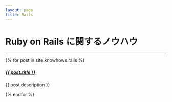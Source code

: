 ```yaml
---
layout: page
title: Rails
---
```


# Ruby on Rails に関するノウハウ

<div class="section-index">
    <hr class="panel-line">
    {% for post in site.knowhows.rails  %}
    <div class="entry">
    <h5><a href="{{ post.url | prepend: site.baseurl }}">{{ post.title }}</a></h5>
    <p>{{ post.description }}</p>
    </div>{% endfor %}
</div>
